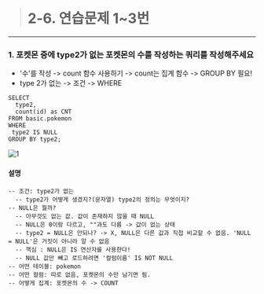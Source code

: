 > # 2-6. 연습문제 1~3번
---
### 1. 포켓몬 중에 type2가 없는 포켓몬의 수를 작성하는 쿼리를 작성해주세요
* '수'를 작성 -> count 함수 사용하기 -> count는 집계 함수 -> GROUP BY 필요!
* type 2가 없는 -> 조건 -> WHERE
```
SELECT
  type2,
  count(id) as CNT
FROM basic.pokemon
WHERE
 type2 IS NULL
GROUP BY type2;
```
![1](../image/Q1.png)

#### 설명
```
-- 조건: type2가 없는
  -- type2가 어떻게 생겼지?(문자열) type2의 정의는 무엇이지?
-- NULL은 뭘까?
  -- 아무것도 없는 값. 값이 존재하지 않을 때 NULL
  -- NULL은 0이랑 다르고, ""과도 다름 -> 값이 없는 상태
  -- type2 = NULL은 안되나? -> X, NULL은 다른 값과 직접 비교할 수 없음. 'NULL = NULL'은 거짓이 아니라 알 수 없음
  -- 핵심 : NULL은 IS 연산자를 사용한다!
  -- NULL 값만 빼고 로드하려면 '컬럼이름' IS NOT NULL
-- 어떤 테이블: pokemon
-- 어떤 컬럼: 따로 없음, 포켓몬의 수만 남기면 됨.
-- 어떻게 집계: 포켓몬의 수 -> COUNT

```